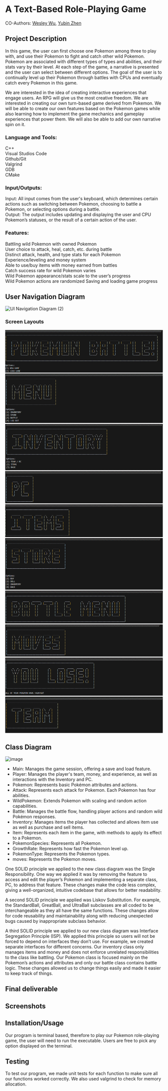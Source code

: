 # A Text-Based Role-Playing Game
CO-Authors: [Wesley Wu](https://github.com/xxiyun), [Yubin Zhen](https://github.com/yubinzhen)

## Project Description
In this game, the user can first choose one Pokemon among three to play with, and use their Pokemon to fight and catch other wild Pokemon. Pokemon are associated with different types of types and abilities, and their stats vary by their level. At each step of the game, a narrative is presented and the user can select between different options. The goal of the user is to continually level up their Pokemon through battles with CPUs and eventually catch every Pokemon in this game. 

We are interested in the idea of creating interactive experiences that engage users. An RPG will give us the most creative freedom. We are interested in creating our own turn-based game derived from Pokemon. We will be able to create our own features based on the Pokemon games while also learning how to implement the game mechanics and gameplay experiences that power them. We will also be able to add our own narrative spin on it.

### Language and Tools:
C++\
Visual Studios Code\
Github/Git\
Valgrind\
GDB\
CMake

### Input/Outputs:
Input: All input comes from the user's keyboard, which determines certain actions such as switching between Pokemon, choosing to battle a Pokemon, or selecting options during a battle.\
Output: The output includes updating and displaying the user and CPU Pokemon’s statuses, or the result of a certain action of the user.

### Features:
Battling wild Pokemon with owned Pokemon\
User choice to attack, heal, catch, etc. during battle\
Distinct attack, health, and type stats for each Pokemon\
Experience/leveling and money system\
Able to use/buy items with money earned from battles\
Catch success rate for wild Pokemon varies \
Wild Pokemon appearance/stats scale to the user’s progress\
Wild Pokemon actions are randomized 
Saving and loading game progress

## User Navigation Diagram

![UI Navigation Diagram (2)](https://github.com/user-attachments/assets/2a2a3c0d-61b4-437e-95d1-6f6e06da0a94)


### Screen Layouts

![Main Screen](assets/ss1.png)
![Menu](assets/ss2.png)
![Inventory](assets/ss3.png)
![PC](assets/ss4.png)
![Items](assets/ss5.png)
![Store](assets/ss6.png)
![Battle Menu](assets/ss7.png)
![Moves](assets/ss8.png)
![Lose Screen](assets/ss9.png)
![Team](assets/ss10.png)

## Class Diagram
![image](https://github.com/user-attachments/assets/4a27e484-17d4-4ddf-9a21-44b580059875)


* Main: Manages the game session, offering a save and load feature. 
* Player: Manages the player's team, money, and experience, as well as interactions with the Inventory and PC.
* Pokemon: Represents basic Pokémon attributes and actions.
* Attack: Represents each attack for Pokemon. Each Pokemon has four abilities. 
* WildPokemon: Extends Pokemon with scaling and random action capabilities.
* Battle: Manages the battle flow, handling player actions and random wild Pokémon responses.
* Inventory: Manages items the player has collected and allows item use as well as purchase and sell items.
* Item: Represents each item in the game, with methods to apply its effect to a Pokemon.
* PokemonSpecies: Represents all Pokemon.
* GrowthRate: Represents how fast the Pokemon level up.
* PokemonType: Represents the Pokemon types.
* moves: Represents the Pokemon moves.

One SOLID principle we applied to the new class diagram was the Single Responsibility. One way we applied it was by removing the feature to access and edit the player’s Pokemon and implementing a separate class, PC, to address that feature. These changes make the code less complex, giving a well-organized, intuitive codebase that allows for better readability.

A second SOLID principle we applied was Liskov Substitution. For example, the StandardBall, GreatBall, and UltraBall subclasses are all coded to be interchangeable as they all have the same functions. These changes allow for code reusability and maintainability along with reducing unexpected bugs caused by inappropriate subclass behavior.

A third SOLID principle we applied to our new class diagram was Interface Segregation Principle (ISP). We applied this principle so users will not be forced to depend on interfaces they don’t use. For example, we created separate interfaces for different concerns. Our inventory class only manages items and money and does not enforce unrelated responsibilities to the class like battling. Our Pokemon class is focused mainly on the Pokemon’s actions and attributes and only our battle class contains battle logic. These changes allowed us to change things easily and made it easier to keep track of things.

 ## Final deliverable
 
 ## Screenshots
 

 ## Installation/Usage
 Our program is terminal based, therefore to play our Pokemon role-playing game, the user will need to run the executable. Users are free to pick any option displayed on the terminal. 
 ## Testing
To test our program, we made unit tests for each function to make sure all our functions worked correctly. We also used valgrind to check for memory allocation.
 
